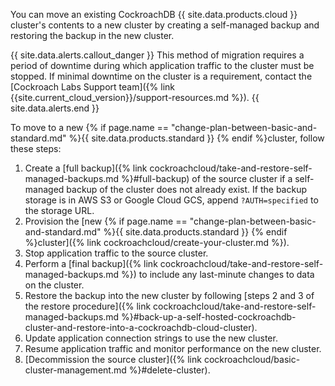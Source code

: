 You can move an existing CockroachDB {{ site.data.products.cloud }} cluster's contents to a new cluster by creating a self-managed backup and restoring the backup in the new cluster.

{{ site.data.alerts.callout_danger }}
This method of migration requires a period of downtime during which application traffic to the cluster must be stopped. If minimal downtime on the cluster is a requirement, contact the [Cockroach Labs Support team]({% link {{site.current_cloud_version}}/support-resources.md %}).
{{ site.data.alerts.end }}

To move to a new {% if page.name == "change-plan-between-basic-and-standard.md" %}{{ site.data.products.standard }} {% endif %}cluster, follow these steps:

1. Create a [full backup]({% link cockroachcloud/take-and-restore-self-managed-backups.md %}#full-backup) of the source cluster if a self-managed backup of the cluster does not already exist. If the backup storage is in AWS S3 or Google Cloud GCS, append `?AUTH=specified` to the storage URL.
1. Provision the [new {% if page.name == "change-plan-between-basic-and-standard.md" %}{{ site.data.products.standard }} {% endif %}cluster]({% link cockroachcloud/create-your-cluster.md %}).
1. Stop application traffic to the source cluster.
1. Perform a [final backup]({% link cockroachcloud/take-and-restore-self-managed-backups.md %}) to include any last-minute changes to data on the cluster.
1. Restore the backup into the new cluster by following [steps 2 and 3 of the restore procedure]({% link cockroachcloud/take-and-restore-self-managed-backups.md %}#back-up-a-self-hosted-cockroachdb-cluster-and-restore-into-a-cockroachdb-cloud-cluster).
1. Update application connection strings to use the new cluster.
1. Resume application traffic and monitor performance on the new cluster.
1. [Decommission the source cluster]({% link cockroachcloud/basic-cluster-management.md %}#delete-cluster).